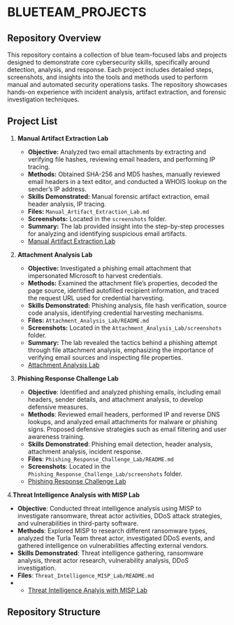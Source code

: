 # BLUETEAM_PROJECTS

## Repository Overview
This repository contains a collection of blue team-focused labs and projects designed to demonstrate core cybersecurity skills, specifically around detection, analysis, and response. Each project includes detailed steps, screenshots, and insights into the tools and methods used to perform manual and automated security operations tasks. The repository showcases hands-on experience with incident analysis, artifact extraction, and forensic investigation techniques.

## Project List

1. **Manual Artifact Extraction Lab**
   - **Objective:** Analyzed two email attachments by extracting and verifying file hashes, reviewing email headers, and performing IP tracing.
   - **Methods:** Obtained SHA-256 and MD5 hashes, manually reviewed email headers in a text editor, and conducted a WHOIS lookup on the sender’s IP address.
   - **Skills Demonstrated:** Manual forensic artifact extraction, email header analysis, IP tracing.
   - **Files:** `Manual_Artifact_Extraction_Lab.md`
   - **Screenshots:** Located in the `screenshots` folder.
   - **Summary:** The lab provided insight into the step-by-step processes for analyzing and identifying suspicious email artifacts.
   - [Manual Artifact Extraction Lab](Manual_Artifact_Extraction_Lab/README.md)


2. **Attachment Analysis Lab**
   - **Objective:** Investigated a phishing email attachment that impersonated Microsoft to harvest credentials.
   - **Methods:** Examined the attachment file’s properties, decoded the page source, identified autofilled recipient information, and traced the request URL used for credential harvesting.
   - **Skills Demonstrated:** Phishing analysis, file hash verification, source code analysis, identifying credential harvesting mechanisms.
   - **Files:** `Attachment_Analysis_Lab/README.md`
   - **Screenshots:** Located in the `Attachment_Analysis_Lab/screenshots` folder.
   - **Summary:** The lab revealed the tactics behind a phishing attempt through file attachment analysis, emphasizing the importance of verifying email sources and inspecting file properties.
   - [Attachment Analysis Lab](Attachment_Analysis_Lab/README.md)

3. **Phishing Response Challenge Lab**
   - **Objective**: Identified and analyzed phishing emails, including email headers, sender details, and attachment analysis, to develop defensive measures.
   - **Methods**: Reviewed email headers, performed IP and reverse DNS lookups, and analyzed email attachments for malware or phishing signs. Proposed defensive strategies such as email filtering and user awareness             training.
   - **Skills Demonstrated**: Phishing email detection, header analysis, attachment analysis, incident response.
   - **Files**: `Phishing_Response_Challenge_Lab/README.md`
   - **Screenshots**: Located in the `Phishing_Response_Challenge_Lab/screenshots` folder.
   - [Phishing Response Challenge Lab](Phishing_Response_Challenge_Lab/README.md)

  
4.**Threat Intelligence Analysis with MISP Lab**
   - **Objective**: Conducted threat intelligence analysis using MISP to investigate ransomware, threat actor activities, DDoS attack strategies, and vulnerabilities in third-party software.
   - **Methods**: Explored MISP to research different ransomware types, analyzed the Turla Team threat actor, investigated DDoS events, and gathered intelligence on vulnerabilities affecting external vendors.
   - **Skills Demonstrated**: Threat intelligence gathering, ransomware analysis, threat actor research, vulnerability analysis, DDoS investigation.
   - **Files**: `Threat_Intelligence_MISP_Lab/README.md`
   - - [Threat Intelligence Analyis with MISP Lab](Threat_Intell_Using_MISP/README.md)


## Repository Structure
